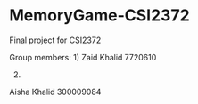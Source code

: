 # MemoryGame-CSI2372
Final project for CSI2372

Group members:
1)
Zaid Khalid
7720610

2)
Aisha Khalid
300009084
